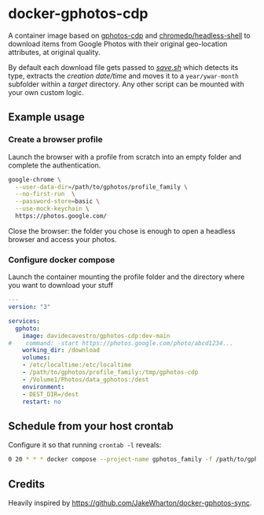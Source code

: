 # docker-gphotos-cdp

A container image based on [gphotos-cdp](https://github.com/perkeep/gphotos-cdp) and [chromedp/headless-shell](https://github.com/chromedp/docker-headless-shell) to download items from Google Photos with their original geo-location attributes, at original quality.

By default each download file gets passed to _[save.sh](save.sh)_ which detects its type, extracts the _creation date/time_ and moves it to a `year/ywar-month` subfolder within a _target_ directory.
Any other script can be mounted with your own custom logic.


## Example usage

### Create a browser profile

Launch the browser with a profile from scratch into an empty folder and complete the authentication.
```bash
google-chrome \
  --user-data-dir=/path/to/gphotos/profile_family \
  --no-first-run  \
  --password-store=basic \
  --use-mock-keychain \
  https://photos.google.com/
```
Close the browser: the folder you chose is enough to open a headless browser and access your photos.


### Configure docker compose

Launch the container mounting the profile folder and the directory where
you want to download your stuff

```compose.yml
---
version: "3"

services:
  gphoto:
    image: davidecavestro/gphotos-cdp:dev-main
#    command: -start https://photos.google.com/photo/abcd1234...
    working_dir: /download
    volumes:
    - /etc/localtime:/etc/localtime
    - /path/to/gphotos/profile_family:/tmp/gphotos-cdp
    - /Volume1/Photos/data_gphotos:/dest
    environment:
    - DEST_DIR=/dest
    restart: no

```


## Schedule from your host crontab

Configure it so that running `crontab -l` reveals:
```bash
0 20 * * * docker compose --project-name gphotos_family -f /path/to/gphotos/compose.yml up -d
```

## Credits

Heavily inspired by https://github.com/JakeWharton/docker-gphotos-sync.
